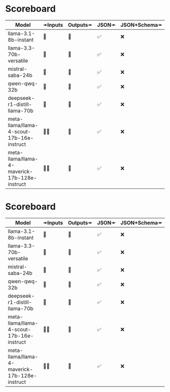# Scoreboard

| Model                                         | ➛Inputs   | Outputs➛   | JSON➛   | JSON+Schema➛   | Chat | Streaming | Tools  | Batch | Seed | Files | Citations | Thinking |
| --------------------------------------------- | --------- | ---------- | ------- | -------------- | ---- | --------- | ------ | ----- | ---- | ----- | --------- | -------- |
| llama-3.1-8b-instant                          | 💬        | 💬         | ✅      | ❌             | ✅   | ✅        | 💨     | ❌    | ✅   | ❌    | ❌        | ❌       |
| llama-3.3-70b-versatile                       | 💬        | 💬         | ✅      | ❌             | ✅   | ✅        | 💨     | ❌    | ✅   | ❌    | ❌        | ❌       |
| mistral-saba-24b                              | 💬        | 💬         | ✅      | ❌             | ✅   | ✅        | 💨     | ❌    | ✅   | ❌    | ❌        | ❌       |
| qwen-qwq-32b                                  | 💬        | 💬         | ✅      | ❌             | ✅   | ✅        | 💨     | ❌    | ✅   | ❌    | ❌        | ✅       |
| deepseek-r1-distill-llama-70b                 | 💬        | 💬         | ✅      | ❌             | ✅   | ✅        | 💨     | ❌    | ✅   | ❌    | ❌        | ✅       |
| meta-llama/llama-4-scout-17b-16e-instruct     | 💬📸      | 💬         | ✅      | ❌             | ✅   | ✅        | 💥💨🧐 | ❌    | ✅   | ❌    | ❌        | ❌       |
| meta-llama/llama-4-maverick-17b-128e-instruct | 💬📸      | 💬         | ✅      | ❌             | ✅   | ✅        | 💥💨🧐 | ❌    | ✅   | ❌    | ❌        | ❌       |
# Scoreboard

| Model                                         | ➛Inputs   | Outputs➛   | JSON➛   | JSON+Schema➛   | Chat | Streaming | Tools  | Batch | Seed | Files | Citations | Thinking |
| --------------------------------------------- | --------- | ---------- | ------- | -------------- | ---- | --------- | ------ | ----- | ---- | ----- | --------- | -------- |
| llama-3.1-8b-instant                          | 💬        | 💬         | ✅      | ❌             | ✅   | ✅        | 💨     | ❌    | ✅   | ❌    | ❌        | ❌       |
| llama-3.3-70b-versatile                       | 💬        | 💬         | ✅      | ❌             | ✅   | ✅        | 💨     | ❌    | ✅   | ❌    | ❌        | ❌       |
| mistral-saba-24b                              | 💬        | 💬         | ✅      | ❌             | ✅   | ✅        | 💨     | ❌    | ✅   | ❌    | ❌        | ❌       |
| qwen-qwq-32b                                  | 💬        | 💬         | ✅      | ❌             | ✅   | ✅        | 💨     | ❌    | ✅   | ❌    | ❌        | ✅       |
| deepseek-r1-distill-llama-70b                 | 💬        | 💬         | ✅      | ❌             | ✅   | ✅        | 💨     | ❌    | ✅   | ❌    | ❌        | ✅       |
| meta-llama/llama-4-scout-17b-16e-instruct     | 💬📸      | 💬         | ✅      | ❌             | ✅   | ✅        | 💥💨🧐 | ❌    | ✅   | ❌    | ❌        | ❌       |
| meta-llama/llama-4-maverick-17b-128e-instruct | 💬📸      | 💬         | ✅      | ❌             | ✅   | ✅        | 💥💨🧐 | ❌    | ✅   | ❌    | ❌        | ❌       |

